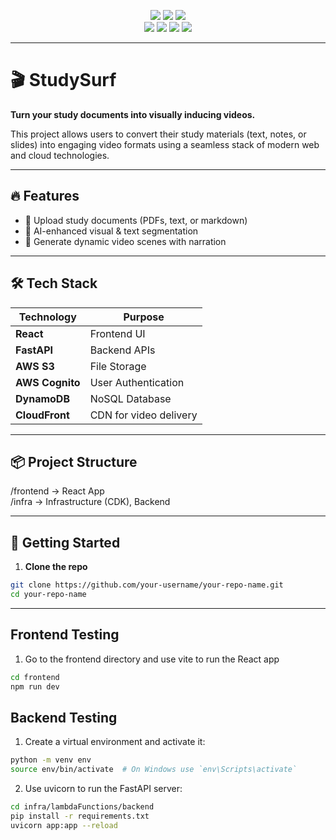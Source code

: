 <p align="center">
  <img src="https://img.shields.io/badge/built%20with-AWS-orange?style=for-the-badge&logo=amazonaws" />
  <img src="https://img.shields.io/badge/React-Frontend-61DAFB?style=for-the-badge&logo=react&logoColor=black" />
  <img src="https://img.shields.io/badge/FastAPI-Backend-009688?style=for-the-badge&logo=fastapi&logoColor=white" />
  <br />
  <img src="https://img.shields.io/badge/S3-Storage-orange?style=for-the-badge&logo=amazonaws&logoColor=white" />
  <img src="https://img.shields.io/badge/DynamoDB-Database-4053D6?style=for-the-badge&logo=amazon-dynamodb&logoColor=white" />
  <img src="https://img.shields.io/badge/Cognito-Auth-ED6C30?style=for-the-badge&logo=amazonaws&logoColor=white" />
  <img src="https://img.shields.io/badge/CloudFront-CDN-232F3E?style=for-the-badge&logo=amazonaws&logoColor=white" />
</p>

---

# 🎬 StudySurf

**Turn your study documents into visually inducing videos.**

This project allows users to convert their study materials (text, notes, or slides) into engaging video formats using a seamless stack of modern web and cloud technologies.

---

## 🔥 Features

- 📄 Upload study documents (PDFs, text, or markdown)
- 🧠 AI-enhanced visual & text segmentation
- 🎨 Generate dynamic video scenes with narration

---

## 🛠️ Tech Stack

| Technology     | Purpose                    |
|----------------|----------------------------|
| **React**      | Frontend UI                |
| **FastAPI**    | Backend APIs               |
| **AWS S3**     | File Storage               |
| **AWS Cognito**| User Authentication        |
| **DynamoDB**   | NoSQL Database             |
| **CloudFront** | CDN for video delivery     |

---

## 📦 Project Structure

/frontend         → React App  
/infra              → Infrastructure (CDK), Backend  

---

## 🚀 Getting Started

1. **Clone the repo**

```bash
git clone https://github.com/your-username/your-repo-name.git
cd your-repo-name
```

---
## Frontend Testing

1. Go to the frontend directory and use vite to run the React app

```bash
cd frontend
npm run dev
```

## Backend Testing

1. Create a virtual environment and activate it:

```bash
python -m venv env
source env/bin/activate  # On Windows use `env\Scripts\activate`
```

2. Use uvicorn to run the FastAPI server:

```bash
cd infra/lambdaFunctions/backend
pip install -r requirements.txt
uvicorn app:app --reload
```
